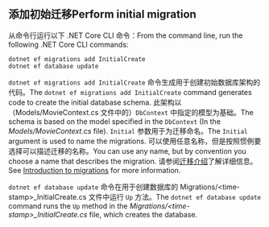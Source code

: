 <a name="cli"></a>
## <a name="perform-initial-migration"></a><span data-ttu-id="35852-101">添加初始迁移</span><span class="sxs-lookup"><span data-stu-id="35852-101">Perform initial migration</span></span>

<span data-ttu-id="35852-102">从命令行运行以下 .NET Core CLI 命令：</span><span class="sxs-lookup"><span data-stu-id="35852-102">From the command line, run the following .NET Core CLI commands:</span></span>

```console
dotnet ef migrations add InitialCreate
dotnet ef database update
```

<span data-ttu-id="35852-103">`dotnet ef migrations add InitialCreate` 命令生成用于创建初始数据库架构的代码。</span><span class="sxs-lookup"><span data-stu-id="35852-103">The `dotnet ef migrations add InitialCreate` command generates code to create the initial database schema.</span></span> <span data-ttu-id="35852-104">此架构以（Models/MovieContext.cs 文件中的）`DbContext` 中指定的模型为基础。</span><span class="sxs-lookup"><span data-stu-id="35852-104">The schema is based on the model specified in the `DbContext` (In the *Models/MovieContext.cs* file).</span></span> <span data-ttu-id="35852-105">`Initial` 参数用于为迁移命名。</span><span class="sxs-lookup"><span data-stu-id="35852-105">The `Initial` argument is used to name the migrations.</span></span> <span data-ttu-id="35852-106">可以使用任意名称，但是按照惯例要选择可以描述迁移的名称。</span><span class="sxs-lookup"><span data-stu-id="35852-106">You can use any name, but by convention you choose a name that describes the migration.</span></span> <span data-ttu-id="35852-107">请参阅[迁移介绍](xref:data/ef-mvc/migrations#introduction-to-migrations)了解详细信息。</span><span class="sxs-lookup"><span data-stu-id="35852-107">See [Introduction to migrations](xref:data/ef-mvc/migrations#introduction-to-migrations) for more information.</span></span>

<span data-ttu-id="35852-108">`dotnet ef database update` 命令在用于创建数据库的 Migrations/\<time-stamp>_InitialCreate.cs 文件中运行 `Up` 方法。</span><span class="sxs-lookup"><span data-stu-id="35852-108">The `dotnet ef database update` command runs the `Up` method in the *Migrations/\<time-stamp>_InitialCreate.cs* file, which creates the database.</span></span>